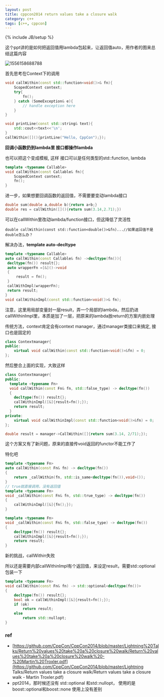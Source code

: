 ```yaml
---
layout: post
title: cppcon2014 return values take a closure walk
category: c++
tags: [c++, cppcon]
---
```

{% include JB/setup %}

这个ppt讲的是如何把返回值用lambda包起来，让返回值auto，用作者的图来总结这篇内容

![1556158688788](https://wanghenshui.github.io/assets/1556158688788.png)



首先思考在Context下的调用

```c++
void callWithin(const std::function<void()>& fn){
    ScopedContext context;
    try{
        fn();
    } catch (SomeException& e){
        // handle exception here
    }
}

void printLine(const std::string& text){
    std::cout<<text<<'\n';
}
callWithin([](){printLine("Hello, CppCon");});
```

**回调小函数扔到lambda里 接口都操作lambda**



也可以把这个变成模板, 这样 接口可以是任何类型的std::function, lambda

```c++
template <typename Callable>
void callWithin(const Callable& fn){
    ScopedContext context;
    fn();
}
```



进一步，如果想要回调函数的返回值，不需要要变动lambda接口

```c++
double sum(double a,double b){return a+b;}
double res = callWithin([](){return sum(3.14,2.71);})
```

可以在callWithin里改动lambda/function接口，但这降低了灵活性

```
double callWithin(const std::function<double()>&fn)...//如果返回值不是double怎么办？
```

解决办法，**template auto-decltype**

  ```c++
template <typename Callable> 
auto callWithin(const Callable& fn) ->decltype(fn()){
   decltype(fn()) result{};
   auto wrapperFn =[&]()->void
   {
       result = fn();
   }
   callWithImpl(wrapperFn);
   return result;
}
void callWithinImpl(const std::function<void()>& fn);
  ```

注意，这里用局部变量封一层result，弄一个局部的lambda，然后扔进callWithinImpl里，本质是加了一层，把原来的lambda放return的方案内嵌处理

传统方法，context肯定会有context manager，通过manager类接口来搞定, 接口也是固定的

```c++
class Contextmanager{
public:
    virtual void callWithin(const std::function<void()>&fn) = 0;
};
```

然后整合上面的实现，大致这样

```c++
class Contextmanager{
public:
  template <typename Fn>
  void callWithin(const Fn& fn, std::false_type) -> decltype(fn())
  {
    decltype(fn()) result{};
    callWithinImpl([&]{result=fn();});
    return result;
  }
private:
    virtual void callWithinImpl(const std::function<void()>&fn) = 0;
};

double result = manager->CallWithin([]{return sum(3.14, 2/71);});
```



这个方案又有了新问题，原来的直接传void返回的functor不能工作了

特化吧

```c++
template <typename Fn>
auto callWithin(const Fn& fn) -> decltype(fn())
{
    return _callWithin(fn, std::is_same<decltype(fn()),void>());
}
// true就直接调用，没有返回值
template <typename Fn>
void _callWithin(const Fn& fn, std::true_type) -> decltype(fn())
{
    callWithinImpl([&]{fn();});
}

template <typename Fn>
void _callWithin(const Fn& fn, std::false_type) -> decltype(fn())
{
    decltype(fn()) result{};
    callWithinImpl([&]{result=fn();});
    return result;
}
```



 新的挑战，callWithin失败

所以还是需要内部callWithinImpl有个返回值，来设定result，需要std::optional  包装一下

```c++
template <typename Fn>
void callWithin(const Fn& fn) -> std::optional<decltype(fn())>
{
    decltype(fn()) result{};
    bool ok = callWithinImpl([&]{result=fn();});
    if (ok)
    	return result;
    else
        return std::nullopt;
}
```



### ref

- [https://github.com/CppCon/CppCon2014/blob/master/Lightning%20Talks/Return%20values%20take%20a%20closure%20walk/Return%20values%20take%20a%20closure%20walk%20-%20Martin%20Troxler.pdf](https://github.com/CppCon/CppCon2014/blob/master/Lightning Talks/Return values take a closure walk/Return values take a closure walk - Martin Troxler.pdf)
-  ppt2014，那时候还没有 std::optional 和std::nullopt， 使用的是 boost::optional和boost::none 使用上没有差别

